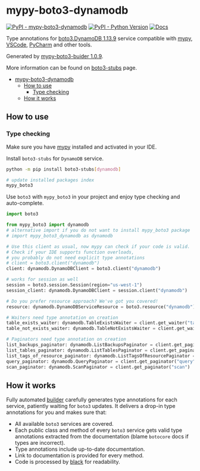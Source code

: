 # mypy-boto3-dynamodb

[![PyPI - mypy-boto3-dynamodb](https://img.shields.io/pypi/v/mypy-boto3-dynamodb.svg?color=blue)](https://pypi.org/project/mypy-boto3-dynamodb)
[![PyPI - Python Version](https://img.shields.io/pypi/pyversions/mypy-boto3-dynamodb.svg?color=blue)](https://pypi.org/project/mypy-boto3-dynamodb)
[![Docs](https://img.shields.io/readthedocs/mypy-boto3-builder.svg?color=blue)](https://mypy-boto3-builder.readthedocs.io/)

Type annotations for
[boto3.DynamoDB 1.13.9](https://boto3.amazonaws.com/v1/documentation/api/1.13.9/reference/services/dynamodb.html#DynamoDB) service
compatible with [mypy](https://github.com/python/mypy), [VSCode](https://code.visualstudio.com/),
[PyCharm](https://www.jetbrains.com/pycharm/) and other tools.

Generated by [mypy-boto3-buider 1.0.9](https://github.com/vemel/mypy_boto3_builder).

More information can be found on [boto3-stubs](https://pypi.org/project/boto3-stubs/) page.

- [mypy-boto3-dynamodb](#mypy-boto3-dynamodb)
  - [How to use](#how-to-use)
    - [Type checking](#type-checking)
  - [How it works](#how-it-works)

## How to use

### Type checking

Make sure you have [mypy](https://github.com/python/mypy) installed and activated in your IDE.

Install `boto3-stubs` for `DynamoDB` service.

```bash
python -m pip install boto3-stubs[dynamodb]

# update installed packages index
mypy_boto3
```

Use `boto3` with `mypy_boto3` in your project and enjoy type checking and auto-complete.

```python
import boto3

from mypy_boto3 import dynamodb
# alternative import if you do not want to install mypy_boto3 package
# import mypy_boto3_dynamodb as dynamodb

# Use this client as usual, now mypy can check if your code is valid.
# Check if your IDE supports function overloads,
# you probably do not need explicit type annotations
# client = boto3.client("dynamodb")
client: dynamodb.DynamoDBClient = boto3.client("dynamodb")

# works for session as well
session = boto3.session.Session(region="us-west-1")
session_client: dynamodb.DynamoDBClient = session.client("dynamodb")

# Do you prefer resource approach? We've got you covered!
resource: dynamodb.DynamoDBServiceResource = boto3.resource("dynamodb")

# Waiters need type annotation on creation
table_exists_waiter: dynamodb.TableExistsWaiter = client.get_waiter("table_exists")
table_not_exists_waiter: dynamodb.TableNotExistsWaiter = client.get_waiter("table_not_exists")

# Paginators need type annotation on creation
list_backups_paginator: dynamodb.ListBackupsPaginator = client.get_paginator("list_backups")
list_tables_paginator: dynamodb.ListTablesPaginator = client.get_paginator("list_tables")
list_tags_of_resource_paginator: dynamodb.ListTagsOfResourcePaginator = client.get_paginator("list_tags_of_resource")
query_paginator: dynamodb.QueryPaginator = client.get_paginator("query")
scan_paginator: dynamodb.ScanPaginator = client.get_paginator("scan")
```

## How it works

Fully automated [builder](https://github.com/vemel/mypy_boto3_builder) carefully generates
type annotations for each service, patiently waiting for `boto3` updates. It delivers
a drop-in type annotations for you and makes sure that:

- All available `boto3` services are covered.
- Each public class and method of every `boto3` service gets valid type annotations
  extracted from the documentation (blame `botocore` docs if types are incorrect).
- Type annotations include up-to-date documentation.
- Link to documentation is provided for every method.
- Code is processed by [black](https://github.com/psf/black) for readability.